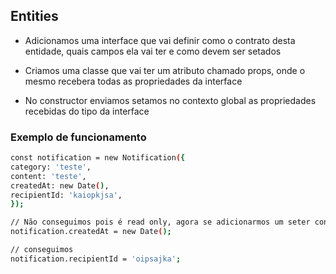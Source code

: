 ## Entities

- Adicionamos uma interface que vai definir como o contrato desta entidade, quais campos ela vai ter e como devem ser setados

- Criamos uma classe que vai ter um atributo chamado props, onde o mesmo recebera todas as propriedades da interface

- No constructor enviamos setamos no contexto global as propriedades recebidas do tipo da interface

### Exemplo de funcionamento

```bash
const notification = new Notification({
category: 'teste',
content: 'teste',
createdAt: new Date(),
recipientId: 'kaiopkjsa',
});

// Não conseguimos pois é read only, agora se adicionarmos um seter conseguiriamos
notification.createdAt = new Date();

// conseguimos
notification.recipientId = 'oipsajka';
```
